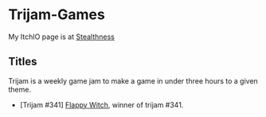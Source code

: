 # Trijam-Games

My ItchIO page is at [Stealthness](https://stealthness.itch.io/ "Stealthness Itch.io homepage")

## Titles

Trijam is a weekly game jam to make a game in under three hours to a given theme.

+ \[Trijam \#341\] [Flappy Witch](https://github.com/stealthness/Trijam-Games/tree/main/%5B341%5D%20Flappy%20Witch/), winner of trijam \#341.

